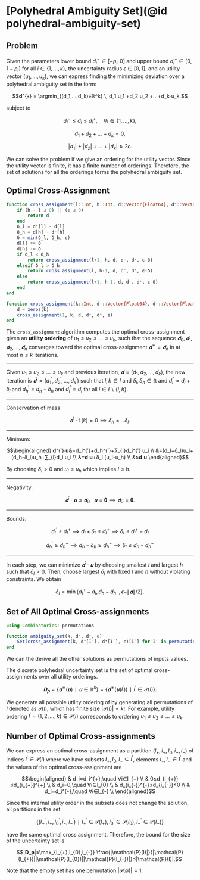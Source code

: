 # [Polyhedral Ambiguity Set](@id polyhedral-ambiguity-set)
## Problem
Given the parameters lower bound $d_i^{-}∈[-p_i,0]$ and upper bound $d_i^{+}∈[0,1-p_i]$ for all $i∈\{1,...,k\},$ the uncertainty radius $ϵ∈[0,1],$ and an utility vector $(u_1,...,u_k),$ we can express finding the minimizing deviation over a polyhedral ambiguity set in the form:

$$𝐝^{∗} = \argmin_{(d_1,...,d_k)∈ℝ^k} \, d_1⋅u_1 +d_2⋅u_2 +...+d_k⋅u_k,$$

subject to

$$d_i^{-} ≤ d_i ≤ d_i^{+}, \quad ∀i∈\{1,...,k\},$$

$$d_1+d_2+...+d_k=0,$$

$$|d_1|+|d_2|+...+|d_k|≤2ϵ.$$

We can solve the problem if we give an ordering for the utility vector. Since the utility vector is finite, it has a finite number of orderings. Therefore, the set of solutions for all the orderings forms the polyhedral ambiguity set.


## Optimal Cross-Assignment
```julia
function cross_assignment(l::Int, h::Int, d::Vector{Float64}, d⁻::Vector{Float64}, d⁺::Vector{Float64}, ϵ::Float64)
    if (h - l ≤ 0) || (ϵ ≤ 0)
        return d
    end
    δ_l = d⁺[l] - d[l]
    δ_h = d[h] - d⁻[h]
    δ = min(δ_l, δ_h, ϵ)
    d[l] += δ
    d[h] -= δ
    if δ_l < δ_h
        return cross_assignment(l+1, h, d, d⁻, d⁺, ϵ-δ)
    elseif δ_l > δ_h
        return cross_assignment(l, h-1, d, d⁻, d⁺, ϵ-δ)
    else
        return cross_assignment(l+1, h-1, d, d⁻, d⁺, ϵ-δ)
    end
end

function cross_assignment(k::Int, d⁻::Vector{Float64}, d⁺::Vector{Float64}, ϵ::Float64)
    d = zeros(k)
    cross_assignment(1, k, d, d⁻, d⁺, ϵ)
end
```

The `cross_assignment` algorithm computes the optimal cross-assignment given an **utility ordering** of $u_1≤u_2≤...≤u_k,$ such that the sequence $𝐝_0,𝐝_1,𝐝_2,...,𝐝_n$ converges toward the optimal cross-assignment $𝐝^{∗}=𝐝_n$ in at most $n≤k$ iterations.

---

Given $u_1≤u_2≤...≤u_k$ and previous iteration,  $𝐝=(d_1,d_2,...,d_k),$ the new iteration is $𝐝^{′}=(d_1^{′},d_2^{′},...,d_k^{′})$ such that $l,h∈I$ and $δ_l,δ_h∈ℝ$ and $d_l^{′}=d_l+δ_l$ and $d_h^{′}=d_h+δ_h$ and $d_i^{′}=d_i$ for all $i∈I∖\{l,h\}.$

---

Conservation of mass

$$𝐝^{′}⋅𝟏(k)=0 ⟹ δ_h=-δ_l.$$

---

Minimum:

$$\begin{aligned}
𝐝^{′}⋅𝐮&=d_l^{′}+d_h^{′}+∑_{i}d_i^{′} u_i \\
&=(d_l+δ_l)u_l+(d_h-δ_l)u_h+∑_{i}d_i u_i \\
&=𝐝⋅𝐮+δ_l (u_l-u_h) \\
&≤𝐝⋅𝐮
\end{aligned}$$

By choosing $δ_l>0$ and $u_l≤u_h$ which implies $l≤h.$

---

Negativity:

$$𝐝^{′}⋅𝐮≤𝐝_0⋅𝐮=𝟎 ⟹ 𝐝_0=𝟎.$$

---

Bounds:

$$d_l^{′}≤d_l^{+} ⟹ d_l+δ_l≤d_l^{+} ⟹ δ_l≤d_l^{+}-d_l$$

$$d_h^{′}≥d_h^{-} ⟹ d_h-δ_h≥d_h^{-} ⟹ δ_l≤d_h-d_h^{-}$$

---

In each step, we can minimize $𝐝^{′}⋅𝐮$ by choosing smallest $l$ and largest $h$ such that $δ_l>0.$ Then, choose largest $δ_l$ with fixed $l$ and $h$ without violating constraints. We obtain

$$δ_l=\min\{d_l^{+}-d_l,d_h-d_h^{-},ϵ-\|𝐝\|/2\}.$$


## Set of All Optimal Cross-assignments
```julia
using Combinatorics: permutations

function ambiguity_set(k, d⁻, d⁺, ϵ)
    Set(cross_assignment(k, d⁻[I′], d⁺[I′], ϵ)[I′] for I′ in permutations(1:k))
end
```

We can the derive all the other solutions as permutations of inputs values.

The discrete polyhedral uncertainty set is the set of optimal cross-assignments over all utility orderings.

$$𝐃_𝐩=\{𝐝^{∗}(𝐮)∣𝐮∈ℝ^k\}=\{𝐝^{∗}(𝐮(I^{′}))∣I^{′}∈\mathcal{P}(I)\}.$$

We generate all possible utility ordering of by generating all permutations of $I$ denoted as $\mathcal{P}(I),$ which has finite size $|\mathcal{P}(I)|=k!.$ For example, utility ordering $I^{′}=(1,2,...,k)∈\mathcal{P}(I)$ corresponds to ordering $u_1≤u_2≤...≤u_k.$

## Number of Optimal Cross-assignments
We can express an optimal cross-assignment as a partition $(I_{+},i_{+},I_{0},i_{-},I_{-})$ of indices $I^{′}∈\mathcal{P}(I)$ where we have subsets $I_{+},I_{0},I_{-}⊆I^{′},$ elements $i_{+},i_{-}∈I^{′}$ and the values of the optimal cross-assignment are

$$\begin{aligned}
& d_i=d_i^{+},\quad ∀i∈I_{+} \\
& 0≤d_{i_{+}}≤d_{i_{+}}^{+} \\
& d_i=0,\quad ∀i∈I_{0} \\
& d_{i_{-}}^{-}≤d_{i_{-}}≤0 \\
& d_i=d_i^{-},\quad ∀i∈I_{-} \\
\end{aligned}$$

Since the internal utility order in the subsets does not change the solution, all partitions in the set

$$\{(I_{+}^{′},i_{+},I_{0}^{′},i_{-},I_{-}^{′})∣ I_{+}^{′}∈\mathcal{P}(I_{+}), I_{0}^{′}∈\mathcal{P}(I_{0}), I_{-}^{′}∈\mathcal{P}(I_{-})\}$$

have the same optimal cross assignment. Therefore, the bound for the size of the uncertainty set is

$$|𝐃_𝐩|≤\max_{I_{+},I_{0},I_{-}} \frac{|\mathcal{P}(I)|}{|\mathcal{P}(I_{+})||\mathcal{P}(I_{0})||\mathcal{P}(I_{-})|}≤|\mathcal{P}(I)|.$$

Note that the empty set has one permutation $|\mathcal{P}(∅)|=1.$
